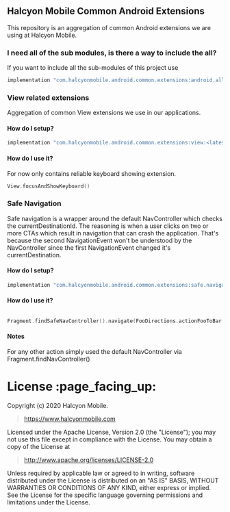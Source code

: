 ## Halcyon Mobile Common Android Extensions

This repository is an aggregation of common Android extensions we are using at Halcyon Mobile.

### I need all of the sub modules, is there a way to include the all?

If you want to include all the sub-modules of this project use
```gradle
implementation "com.halcyonmobile.android.common.extensions:android.all:<latest-version>"
```

### View related extensions

Aggregation of common View extensions we use in our applications.

#### How do I setup?

```gradle
implementation "com.halcyonmobile.android.common.extensions:view:<latest-version>"
```

#### How do I use it?

For now only contains reliable keyboard showing extension.

```kotlin
View.focusAndShowKeyboard()
```

### Safe Navigation

Safe navigation is a wrapper around the default NavController which checks the currentDestinationId.
The reasoning is when a user clicks on two or more CTAs which result in navigation that can crash the application.
That's because the second NavigationEvent won't be understood by the NavController since the first NavigationEvent changed it's currentDestination.

#### How do I setup?

```gradle
implementation "com.halcyonmobile.android.common.extensions:safe.navigation:<latest-version>"
```

#### How do I use it?

```kotlin

Fragment.findSafeNavController().navigate(FooDirections.actionFooToBar())

```

#### Notes
For any other action simply used the default NavController via Fragment.findNavController()



<h1 id="license">License :page_facing_up:</h1>

Copyright (c) 2020 Halcyon Mobile.
> https://www.halcyonmobile.com

Licensed under the Apache License, Version 2.0 (the "License");
you may not use this file except in compliance with the License.
You may obtain a copy of the License at

> http://www.apache.org/licenses/LICENSE-2.0

Unless required by applicable law or agreed to in writing, software
distributed under the License is distributed on an "AS IS" BASIS,
WITHOUT WARRANTIES OR CONDITIONS OF ANY KIND, either express or implied.
See the License for the specific language governing permissions and
limitations under the License.
